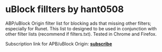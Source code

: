 # uBlock fillters by hant0508
ABP/uBlock Origin filter list for blocking ads that missing other filters; especially for Runet. This list to designed to be used in conjunction with other filter lists (recommend if filters.txt). Tested in Chrome and Firefox.

Subscription link for APB/uBlock Origin: [**subscribe**](https://raw.githubusercontent.com/hant0508/uBlock-fillters/master/filters.txt?location=https://raw.githubusercontent.com/hant0508/uBlock-fillters/master/filters.txt&title=Filters%20by%20hant0508)

